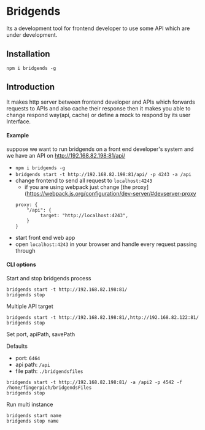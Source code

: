 # Bridgends
Its a development tool for frontend developer to use some API which are under development.

## Installation
```
npm i bridgends -g
```

## Introduction
It makes http server between frontend developer and APIs which forwards requests to APIs and also cache their response
then it makes you able to change respond way(api, cache) or define a mock to respond by its user Interface.

#### Example
suppose we want to run bridgends on a front end developer's system and
we have an API on http://192.168.82.198:81/api/

 - `npm i bridgends -g`
 - `bridgends start -t http://192.168.82.198:81/api/ -p 4243 -a /api`
 - change frontend to send all request to `localhost:4243`
   - if you are using webpack just change [the proxy](https://webpack.js.org/configuration/dev-server/#devserver-proxy
   ```
   proxy: {
       "/api": {
            target: "http://localhost:4243",
       }
   }
   ```
 - start front end web app
 - open `localhost:4243` in your browser and handle every request passing through

#### CLI options

Start and stop bridgends process
```
bridgends start -t http://192.168.82.198:81/
bridgends stop
```

Multiple API target
```
bridgends start -t http://192.168.82.198:81/,http://192.168.82.122:81/
bridgends stop
```
Set port, apiPath, savePath

Defaults
 - port: `6464`
 - api path: `/api`
 - file path: `./bridgendsfiles`
```
bridgends start -t http://192.168.82.198:81/ -a /api2 -p 4542 -f /home/fingerpich/bridgendsFiles
bridgends stop
```

Run multi instance
```
bridgends start name
bridgends stop name
```